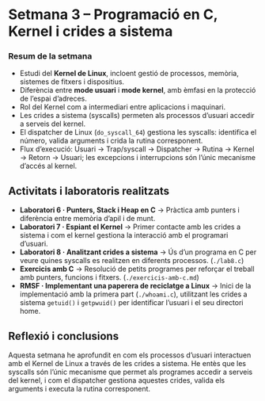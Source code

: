 # Setmana 3 – Programació en C, Kernel i crides a sistema

### Resum de la setmana

- Estudi del **Kernel de Linux**, incloent gestió de processos, memòria, sistemes de fitxers i dispositius.  
- Diferència entre **mode usuari** i **mode kernel**, amb èmfasi en la protecció de l’espai d’adreces.  
- Rol del Kernel com a intermediari entre aplicacions i maquinari.  
- Les crides a sistema (syscalls) permeten als processos d’usuari accedir a serveis del kernel.  
- El dispatcher de Linux (`do_syscall_64`) gestiona les syscalls: identifica el número, valida arguments i crida la rutina corresponent.  
- Flux d’execució: Usuari → Trap/syscall → Dispatcher → Rutina → Kernel → Retorn → Usuari; les excepcions i interrupcions són l’únic mecanisme d’accés al kernel.

## Activitats i laboratoris realitzats

- **Laboratori 6 · Punters, Stack i Heap en C** → Pràctica amb punters i diferència entre memòria d’apil i de munt.  
- **Laboratori 7 · Espiant el Kernel** → Primer contacte amb les crides a sistema i com el kernel gestiona la interacció amb el programari d’usuari.  
- **Laboratori 8 · Analitzant crides a sistema** → Ús d’un programa en C per veure quines syscalls es realitzen en diferents processos. (`./lab8.c`)  
- **Exercicis amb C** → Resolució de petits programes per reforçar el treball amb punters, funcions i fitxers. (`./exercicis-amb-c.md`)  
- **RMSF · Implementant una paperera de reciclatge a Linux** → Inici de la implementació amb la primera part (`./whoami.c`), utilitzant les crides a sistema `getuid()` i `getpwuid()` per identificar l’usuari i el seu directori home.  

## Reflexió i conclusions

Aquesta setmana he aprofundit en com els processos d’usuari interactuen amb el Kernel de Linux a través de les crides a sistema. He entès que les syscalls són l’únic mecanisme que permet als programes accedir a serveis del kernel, i com el dispatcher gestiona aquestes crides, valida els arguments i executa la rutina corresponent.
